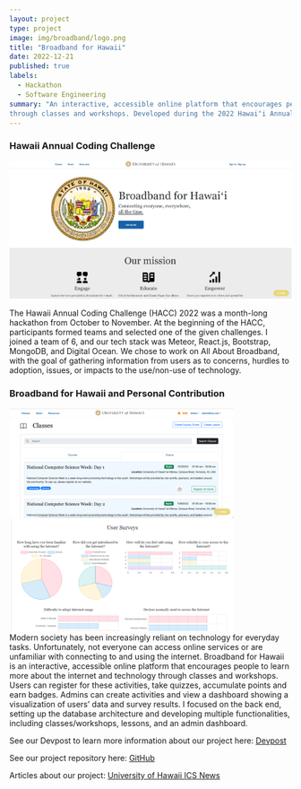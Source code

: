 ```yaml
---
layout: project
type: project
image: img/broadband/logo.png
title: "Broadband for Hawaii"
date: 2022-12-21
published: true
labels:
  - Hackathon
  - Software Engineering
summary: "An interactive, accessible online platform that encourages people to learn more about the internet and technology
through classes and workshops. Developed during the 2022 Hawaiʻi Annual Code Challenge (HACC)."
---
```



### Hawaii Annual Coding Challenge  
<img class="img-fluid" src="/img/broadband/home-page.png">

The Hawaii Annual Coding Challenge (HACC) 2022 was a month-long hackathon from October to November. At the beginning of the HACC, participants formed teams and selected one of the given challenges. I joined a team of 6, and our tech stack was Meteor, React.js, Bootstrap, MongoDB, and Digital Ocean. We chose to work on All About Broadband, with the goal of gathering information from users as to concerns, hurdles to adoption, issues, or impacts to the use/non-use of technology.  

### Broadband for Hawaii and Personal Contribution 

<div class="text-center p-4">
  <img width="400px" src="/img/broadband/classes.png" class="img-thumbnail" >
  <img width="400px" src="/img/broadband/data-analytics-page.png" class="img-thumbnail" >
</div>
Modern society has been increasingly reliant on technology for everyday tasks. Unfortunately, not everyone can access online services or are unfamiliar with connecting to and using the internet. Broadband for Hawaii is an interactive, accessible online platform that encourages people to learn more about the internet and technology through classes and workshops. Users can register for these activities, take quizzes, accumulate points and earn badges. Admins can create activities and view a dashboard showing a visualization of users’ data and survey results. I focused on the back end, setting up the database architecture and developing multiple functionalities, including classes/workshops, lessons, and an admin dashboard.    

See our Devpost to learn more information about our project here: <a href="https://devpost.com/software/chipmunks" target="_blank">Devpost</a>

See our project repository here:  <a href="https://github.com/HACC2022/Chipmunks" target="_blank">GitHub</a>

Articles about our project: <a href="https://www.ics.hawaii.edu/2022/12/big-wins-for-ics-students-at-hawaii-annual-code-challenge/" target="_blank">University of Hawaii ICS News</a>



